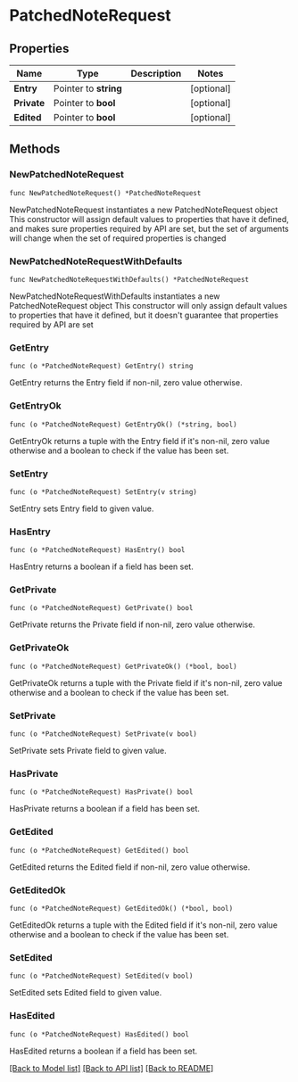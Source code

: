 # PatchedNoteRequest

## Properties

Name | Type | Description | Notes
------------ | ------------- | ------------- | -------------
**Entry** | Pointer to **string** |  | [optional] 
**Private** | Pointer to **bool** |  | [optional] 
**Edited** | Pointer to **bool** |  | [optional] 

## Methods

### NewPatchedNoteRequest

`func NewPatchedNoteRequest() *PatchedNoteRequest`

NewPatchedNoteRequest instantiates a new PatchedNoteRequest object
This constructor will assign default values to properties that have it defined,
and makes sure properties required by API are set, but the set of arguments
will change when the set of required properties is changed

### NewPatchedNoteRequestWithDefaults

`func NewPatchedNoteRequestWithDefaults() *PatchedNoteRequest`

NewPatchedNoteRequestWithDefaults instantiates a new PatchedNoteRequest object
This constructor will only assign default values to properties that have it defined,
but it doesn't guarantee that properties required by API are set

### GetEntry

`func (o *PatchedNoteRequest) GetEntry() string`

GetEntry returns the Entry field if non-nil, zero value otherwise.

### GetEntryOk

`func (o *PatchedNoteRequest) GetEntryOk() (*string, bool)`

GetEntryOk returns a tuple with the Entry field if it's non-nil, zero value otherwise
and a boolean to check if the value has been set.

### SetEntry

`func (o *PatchedNoteRequest) SetEntry(v string)`

SetEntry sets Entry field to given value.

### HasEntry

`func (o *PatchedNoteRequest) HasEntry() bool`

HasEntry returns a boolean if a field has been set.

### GetPrivate

`func (o *PatchedNoteRequest) GetPrivate() bool`

GetPrivate returns the Private field if non-nil, zero value otherwise.

### GetPrivateOk

`func (o *PatchedNoteRequest) GetPrivateOk() (*bool, bool)`

GetPrivateOk returns a tuple with the Private field if it's non-nil, zero value otherwise
and a boolean to check if the value has been set.

### SetPrivate

`func (o *PatchedNoteRequest) SetPrivate(v bool)`

SetPrivate sets Private field to given value.

### HasPrivate

`func (o *PatchedNoteRequest) HasPrivate() bool`

HasPrivate returns a boolean if a field has been set.

### GetEdited

`func (o *PatchedNoteRequest) GetEdited() bool`

GetEdited returns the Edited field if non-nil, zero value otherwise.

### GetEditedOk

`func (o *PatchedNoteRequest) GetEditedOk() (*bool, bool)`

GetEditedOk returns a tuple with the Edited field if it's non-nil, zero value otherwise
and a boolean to check if the value has been set.

### SetEdited

`func (o *PatchedNoteRequest) SetEdited(v bool)`

SetEdited sets Edited field to given value.

### HasEdited

`func (o *PatchedNoteRequest) HasEdited() bool`

HasEdited returns a boolean if a field has been set.


[[Back to Model list]](../README.md#documentation-for-models) [[Back to API list]](../README.md#documentation-for-api-endpoints) [[Back to README]](../README.md)


